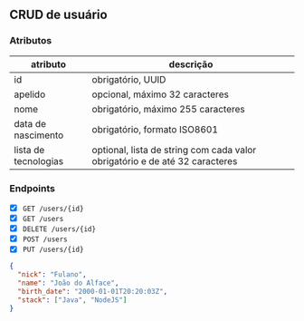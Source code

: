 ## CRUD de usuário

### Atributos

| atributo             | descrição                                                                   |
|----------------------|-----------------------------------------------------------------------------|
| id                   | obrigatório, UUID                                                           |
| apelido              | opcional, máximo 32 caracteres                                              |
| nome                 | obrigatório, máximo 255 caracteres                                          |
| data de nascimento   | obrigatório, formato ISO8601                                                |
| lista de tecnologias | optional, lista de string com cada valor obrigatório e de até 32 caracteres |


### Endpoints

- [x] `GET /users/{id}`
- [x] `GET /users`
- [x] `DELETE /users/{id}`
- [x] `POST /users`
- [x] `PUT /users/{id}`

```json
{
  "nick": "Fulano",
  "name": "João do Alface",
  "birth_date": "2000-01-01T20:20:03Z",
  "stack": ["Java", "NodeJS"]
}
```